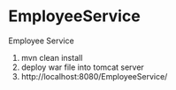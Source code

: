 EmployeeService
===============

Employee Service

1. mvn clean install
2. deploy war file into tomcat server
3. http://localhost:8080/EmployeeService/


